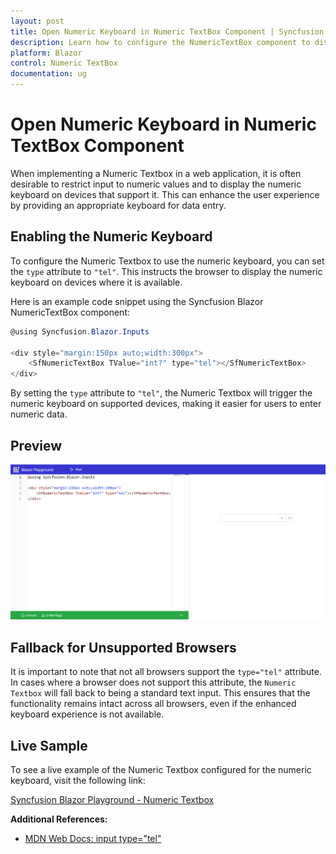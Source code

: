 ```yaml
---
layout: post
title: Open Numeric Keyboard in Numeric TextBox Component | Syncfusion
description: Learn how to configure the NumericTextBox component to display the numeric keyboard in web applications.
platform: Blazor
control: Numeric TextBox
documentation: ug
---
```


# Open Numeric Keyboard in Numeric TextBox Component

When implementing a Numeric Textbox in a web application, it is often desirable to restrict input to numeric values and to display the numeric keyboard on devices that support it. This can enhance the user experience by providing an appropriate keyboard for data entry.

## Enabling the Numeric Keyboard

To configure the Numeric Textbox to use the numeric keyboard, you can set the `type` attribute to `"tel"`. This instructs the browser to display the numeric keyboard on devices where it is available.

Here is an example code snippet using the Syncfusion Blazor NumericTextBox component:

```csharp
@using Syncfusion.Blazor.Inputs

<div style="margin:150px auto;width:300px">
    <SfNumericTextBox TValue="int?" type="tel"></SfNumericTextBox>
</div>
```

By setting the `type` attribute to `"tel"`, the Numeric Textbox will trigger the numeric keyboard on supported devices, making it easier for users to enter numeric data.

## Preview

![Open Numeric Keyboard in Numeric TextBox Component](../images/Open-Numeric-Keyboard-in-Numeric-TextBox-Component.gif)

## Fallback for Unsupported Browsers

It is important to note that not all browsers support the `type="tel"` attribute. In cases where a browser does not support this attribute, the `Numeric Textbox` will fall back to being a standard text input. This ensures that the functionality remains intact across all browsers, even if the enhanced keyboard experience is not available.

## Live Sample

To see a live example of the Numeric Textbox configured for the numeric keyboard, visit the following link:

[Syncfusion Blazor Playground - Numeric Textbox](https://blazorplayground.syncfusion.com/embed/rDLpjJrOLrHzOprq?appbar=true&editor=true&result=true&errorlist=true&theme=bootstrap5)

**Additional References:**
- [MDN Web Docs: input type="tel"](https://developer.mozilla.org/en-US/docs/Web/HTML/Element/input/tel)